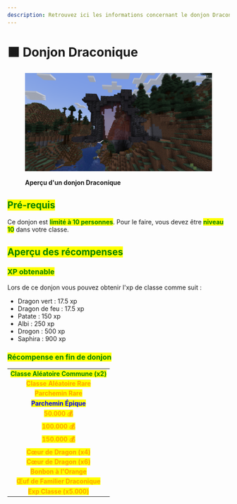 ```yaml
---
description: Retrouvez ici les informations concernant le donjon Draconique
---
```


# 🟧 Donjon Draconique

<figure><img src="../../.gitbook/assets/Les_Donjons/Portail_Draconique.png" alt=""><figcaption><p><strong>Aperçu d'un donjon Draconique</strong></p></figcaption></figure>

## <mark style="color:green;"> Pré-requis </mark>

Ce donjon est <mark style="color:green;">**limité à 10 personnes**</mark>. Pour le faire, vous devez être <mark style="color:green;">**niveau 10**</mark> dans votre classe.

## <mark style="color:green;">Aperçu des récompenses</mark>

### <mark style="color:green;">XP obtenable</mark>
Lors de ce donjon vous pouvez obtenir l'xp de classe comme suit : 

* Dragon vert : 17.5 xp
* Dragon de feu : 17.5 xp
* Patate : 150 xp
* Albi : 250 xp
* Drogon : 500 xp
* Saphira : 900 xp

### <mark style="color:green;">Récompense en fin de donjon</mark>

|                                                                                   |
|:---------------------------------------------------------------------------------:|
| <mark style="color:green;"><strong>Classe Aléatoire Commune (x2)</strong></mark>  |
| <mark style="color:orange;"><strong>Classe Aléatoire Rare</strong></mark>         |
| <mark style="color:orange;"><strong>Parchemin Rare</strong></mark>                |
| <mark style="color:blue;"><strong>Parchemin Épique</strong></mark>                |
| <mark style="color:orange;"><strong>50.000 💰</strong></mark>                     |
| <mark style="color:orange;"><strong>100.000 💰</strong></mark>                    |
| <mark style="color:orange;"><strong>150.000 💰</strong></mark>                    |
| <mark style="color:orange;"><strong>Cœur de Dragon (x4)</strong></mark>           |
| <mark style="color:orange;"><strong>Cœur de Dragon (x6)</strong></mark>           |
| <mark style="color:orange;"><strong>Bonbon à l'Orange</strong></mark>             |
| <mark style="color:orange;"><strong>Œuf de Familier Draconique</strong></mark>    |
| <mark style="color:orange;"><strong>Exp Classe (x5.000)</strong></mark>           |

